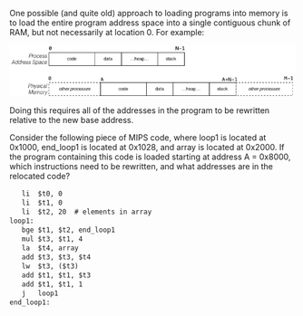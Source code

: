 One possible (and quite old) approach to loading programs into memory is to load the entire program address space into a single contiguous chunk of RAM, but not necessarily at location 0. For example:

![q6](q6.png)


Doing this requires all of the addresses in the program to be rewritten relative to the new base address.

Consider the following piece of MIPS code, where loop1 is located at 0x1000, end_loop1 is located at 0x1028, and array is located at 0x2000. If the program containing this code is loaded starting at address A = 0x8000, which instructions need to be rewritten, and what addresses are in the relocated code?

```
   li  $t0, 0
   li  $t1, 0
   li  $t2, 20  # elements in array
loop1:
   bge $t1, $t2, end_loop1
   mul $t3, $t1, 4
   la  $t4, array
   add $t3, $t3, $t4
   lw  $t3, ($t3)
   add $t1, $t1, $t3
   add $t1, $t1, 1
   j   loop1
end_loop1:
```

